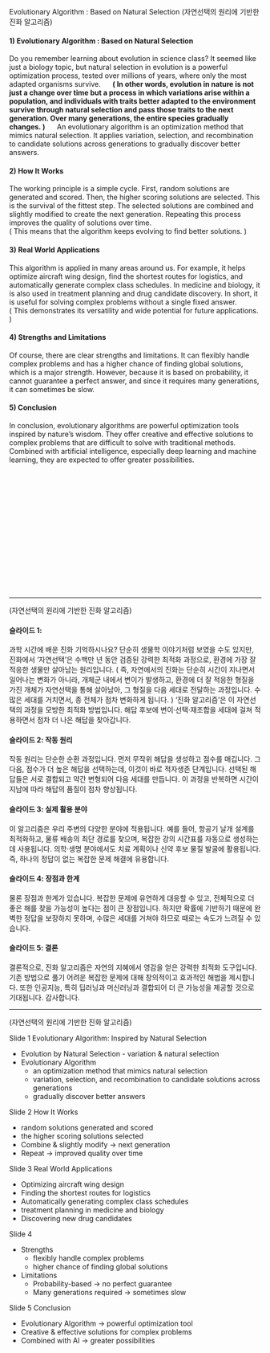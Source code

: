 Evolutionary Algorithm  : Based on Natural Selection    (자연선택의 원리에 기반한 진화 알고리즘)  

#### 1)   Evolutionary Algorithm  : Based on Natural Selection  
Do you remember learning about evolution in science class?    It seemed like just a biology topic, but natural selection in evolution is a powerful optimization process, tested over millions of years, where only the most adapted organisms survive. &nbsp;&nbsp;&nbsp;&nbsp; **( In other words, evolution in nature is not just a change over time but a process in which variations arise within a population, and individuals with traits better adapted to the environment survive through natural selection and pass those traits to the next generation. Over many generations, the entire species gradually changes. )** &nbsp;&nbsp;&nbsp;&nbsp;     An evolutionary algorithm is an optimization method that mimics natural selection.    It applies variation, selection, and recombination to candidate solutions across generations to gradually discover better answers.
  
#### 2)   How It Works  
The working principle is a simple cycle.       First, random solutions are generated and scored.     Then, the higher scoring solutions are selected.      This is the survival of the fittest step.       The selected solutions are combined and slightly modified to create the next generation.       Repeating this process improves the quality of solutions over time.   
( This means that the algorithm keeps evolving to find better solutions. )  
#### 3)   Real World Applications  
This algorithm is applied in many areas around us.    For example, it helps optimize aircraft wing design, find the shortest routes for logistics, and automatically generate complex class schedules.   In medicine and biology, it is also used in treatment planning and drug candidate discovery.   In short, it is useful for solving complex problems without a single fixed answer.  
( This demonstrates its versatility and wide potential for future applications. )  
#### 4)   Strengths and Limitations  
Of course, there are clear strengths and limitations.   It can flexibly handle complex problems and has a higher chance of finding global solutions, which is a major strength.   However, because it is based on probability, it cannot guarantee a perfect answer, and since it requires many generations, it can sometimes be slow.

#### 5)   Conclusion  
In conclusion, evolutionary algorithms are powerful optimization tools inspired by nature’s wisdom. They offer creative and effective solutions to complex problems that are difficult to solve with traditional methods.   Combined with artificial intelligence, especially deep learning and machine learning, they are expected to offer greater possibilities.

&nbsp;  
&nbsp;  
&nbsp;  
&nbsp;  
&nbsp;  
&nbsp;  
&nbsp;  
&nbsp;  
&nbsp;  
&nbsp;  
&nbsp;  
&nbsp;  
&nbsp;  
&nbsp;  

---




(자연선택의 원리에 기반한 진화 알고리즘)

#### 슬라이드 1: 

과학 시간에 배운 진화 기억하시나요?   단순히 생물학 이야기처럼 보였을 수도 있지만,  진화에서 ‘자연선택’은 수백만 년 동안 검증된 강력한 최적화 과정으로, 환경에 가장 잘 적응한 생물만 살아남는 원리입니다.   ( 즉, 자연에서의 진화는 단순히 시간이 지나면서 일어나는 변화가 아니라, 개체군 내에서 변이가 발생하고, 환경에 더 잘 적응한 형질을 가진 개체가 자연선택을 통해 살아남아, 그 형질을 다음 세대로 전달하는 과정입니다.    수많은 세대를 거치면서, 종 전체가 점차 변화하게 됩니다. )    ‘진화 알고리즘’은 이 자연선택의 과정을 모방한 최적화 방법입니다.     해답 후보에 변이·선택·재조합을 세대에 걸쳐 적용하면서 점차 더 나은 해답을 찾아갑니다.

#### 슬라이드 2: 작동 원리

작동 원리는 단순한 순환 과정입니다. 먼저 무작위 해답을 생성하고 점수를 매깁니다.   그 다음, 점수가 더 높은 해답을 선택하는데, 이것이 바로 적자생존 단계입니다.    선택된 해답들은 서로 결합되고 약간 변형되어 다음 세대를 만듭니다.     이 과정을 반복하면 시간이 지남에 따라 해답의 품질이 점차 향상됩니다.

#### 슬라이드 3: 실제 활용 분야

이 알고리즘은 우리 주변의 다양한 분야에 적용됩니다.     예를 들어, 항공기 날개 설계를 최적화하고, 물류 배송의 최단 경로를 찾으며, 복잡한 강의 시간표를 자동으로 생성하는 데 사용됩니다.     의학·생명 분야에서도 치료 계획이나 신약 후보 물질 발굴에 활용됩니다.     즉, 하나의 정답이 없는 복잡한 문제 해결에 유용합니다.

#### 슬라이드 4: 장점과 한계

물론 장점과 한계가 있습니다.     복잡한 문제에 유연하게 대응할 수 있고, 전체적으로 더 좋은 해를 찾을 가능성이 높다는 점이 큰 장점입니다.     하지만 확률에 기반하기 때문에 완벽한 정답을 보장하지 못하며, 수많은 세대를 거쳐야 하므로 때로는 속도가 느려질 수 있습니다.

#### 슬라이드 5: 결론

결론적으로, 진화 알고리즘은 자연의 지혜에서 영감을 얻은 강력한 최적화 도구입니다.     기존 방법으로 풀기 어려운 복잡한 문제에 대해 창의적이고 효과적인 해법을 제시합니다.     또한 인공지능, 특히 딥러닝과 머신러닝과 결합되어 더 큰 가능성을 제공할 것으로 기대됩니다. 감사합니다.


---


 

 

 

 (자연선택의 원리에 기반한 진화 알고리즘) 

Slide 1      Evolutionary Algorithm: Inspired by Natural Selection 

* Evolution by Natural Selection   -   variation & natural selection 
* Evolutionary Algorithm 
  * an optimization method that mimics natural selection 
  * variation, selection, and recombination to candidate solutions across generations 
  * gradually discover better answers 

Slide 2      How It Works  
* random solutions generated and scored 
* the higher scoring solutions selected 
* Combine & slightly modify → next generation 
* Repeat → improved quality over time 

Slide 3      Real World Applications 
* Optimizing aircraft wing design 
* Finding the shortest routes for logistics 
* Automatically generating complex class schedules 
* treatment planning in medicine and biology 
* Discovering new drug candidates 

Slide 4 
* Strengths 
  * flexibly handle complex problems 
  * higher chance of finding global solutions 
* Limitations 
  * Probability-based → no perfect guarantee 
  * Many generations required → sometimes slow 

Slide 5     Conclusion 
* Evolutionary Algorithm →     powerful optimization tool 
* Creative & effective solutions for complex problems 
* Combined with AI →     greater possibilities 

 

